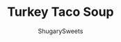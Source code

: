 ---
layout: ../../layouts/MarkdownPostLayout.astro
title: Turkey Taco Soup
author: ShugarySweets
pubDate: 2018-10-24
description: "Use that leftover holiday turkey (or chicken) to whip up a delicious dinner of Turkey Taco Soup. Made in the slow cooker, this is an easy meal for any time of year!"
image_url: https://www.shugarysweets.com/wp-content/uploads/2012/02/Turkey-Taco-Soup-026-1-scaled.jpg
tags: ["Soups and Stews","Mexican"]
calories: 956
protein: 118
carbohydrates: 46
fats: 36
fiber: 6
ingredients: ["4 cups shredded turkey (or chicken)..or use raw turkey breasts","1/2 yellow onion, diced","1 green pepper, diced","16 ounce jar corn and black bean salsa","32 ounce chicken stock","15 ounce can corn, drained","15 ounce can creamed corn","1 1/2 ounce package taco seasoning (about 2 Tablespoons)","2 teaspoons cumin","1 1/2 cups heavy whipping cream"]
serves: 6
time: "6 hours 15 minutes"
prepTime: "15 minutes"
instructions: ["In a large slow-cooker, combine all ingredients except heavy cream. Cook on low heat for 6-8 hours. Half an hour before serving, remove turkey, shred it, and return to pot. Stir in heavy cream.","Serve with shredded cheddar cheese, tortilla strips and guacamole. Enjoy!"]
nutrition: ["956 calories","46 grams carbohydrates","312 milligrams cholesterol","36 grams fat","6 grams fiber","118 grams protein","16 grams saturated fat","1622 grams sodium","13 grams sugar","1 grams trans fat","14 grams unsaturated fat"]
---